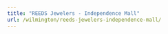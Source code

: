 ```yaml
---
title: "REEDS Jewelers - Independence Mall"
url: /wilmington/reeds-jewelers-independence-mall/
---
```

